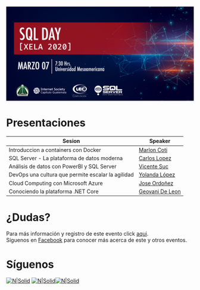 ![Header](./files/header.jpg)

# Presentaciones

Sesion | Speaker
--- | --- 
Introduccion a containers con Docker | [Marlon Coti](./files/)
SQL Server - La plataforma de datos moderna | [Carlos Lopez](./files/)
Análisis de datos con PowerBI y SQL Server | [Vicente Suc](./files/)
DevOps una cultura que permite escalar la agilidad | [Yolanda López](./files/)
Cloud Computing con Microsoft Azure | [Jose Ordoñez](./files/)
Conociendo la plataforma .NET Core | [Geovani De Leon](./files/)


# ¿Dudas? 
Para más información y registro de este evento click [aqui](https://gtssug-sqlday-xela2020.eventbrite.com).  
Síguenos en [Facebook](https://www.facebook.com/groups/gtssug/) para conocer más acerca de este y otros eventos.

# Síguenos
[![N|Solid](http://dbamastery.com/wp-content/uploads/2018/08/if_twitter_circle_color_107170.png)](https://twitter.com/gtssug) [![N|Solid](http://dbamastery.com/wp-content/uploads/2018/08/if_github_circle_black_107161.png)](https://github.com/GTSSUG)[![N|Solid](http://dbamastery.com/wp-content/uploads/2018/08/if_browser_1055104.png)](https://www.facebook.com/groups/gtssug/)
